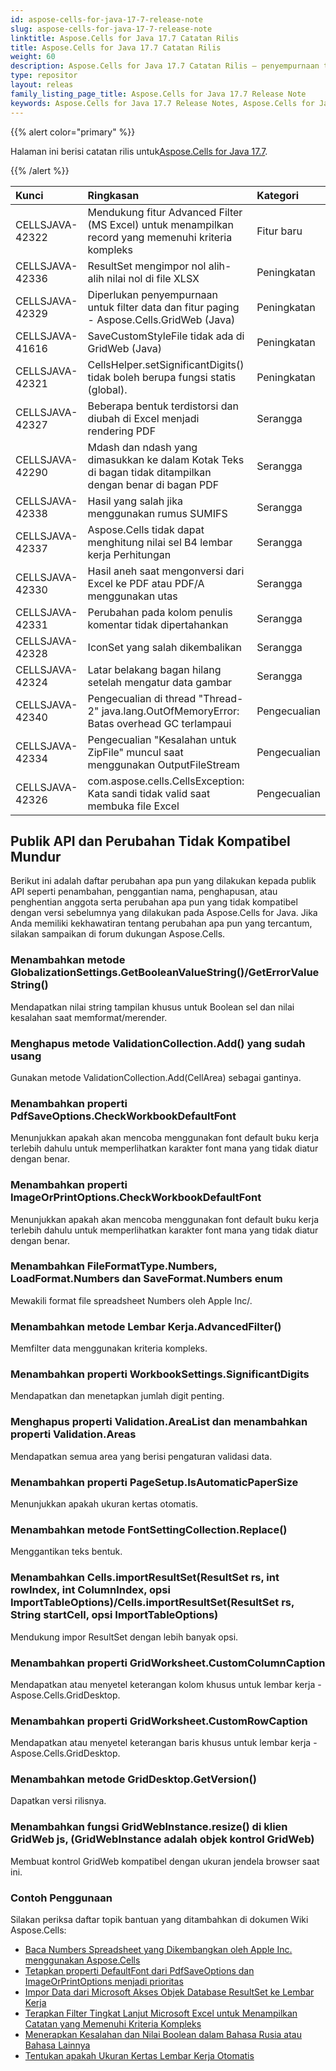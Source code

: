 ```yaml
---
id: aspose-cells-for-java-17-7-release-note
slug: aspose-cells-for-java-17-7-release-note
linktitle: Aspose.Cells for Java 17.7 Catatan Rilis
title: Aspose.Cells for Java 17.7 Catatan Rilis
weight: 60
description: Aspose.Cells for Java 17.7 Catatan Rilis – penyempurnaan terbaru, fitur baru, dan perbaikan
type: repositor
layout: releas
family_listing_page_title: Aspose.Cells for Java 17.7 Release Note
keywords: Aspose.Cells for Java 17.7 Release Notes, Aspose.Cells for Java 17.7 updates and fixe
---
```

{{% alert color="primary" %}} 

 Halaman ini berisi catatan rilis untuk[Aspose.Cells for Java 17.7](https://releases.aspose.com/cells/java/new-releases/aspose.cells-for-java-17.7/).

{{% /alert %}} 

|**Kunci**|**Ringkasan**|**Kategori**|
| :- | :- | :- |
|CELLSJAVA-42322|Mendukung fitur Advanced Filter (MS Excel) untuk menampilkan record yang memenuhi kriteria kompleks|Fitur baru|
|CELLSJAVA-42336|ResultSet mengimpor nol alih-alih nilai nol di file XLSX|Peningkatan|
|CELLSJAVA-42329|Diperlukan penyempurnaan untuk filter data dan fitur paging - Aspose.Cells.GridWeb (Java)|Peningkatan|
|CELLSJAVA-41616|SaveCustomStyleFile tidak ada di GridWeb (Java)|Peningkatan|
|CELLSJAVA-42321|CellsHelper.setSignificantDigits() tidak boleh berupa fungsi statis (global).|Peningkatan|
|CELLSJAVA-42327|Beberapa bentuk terdistorsi dan diubah di Excel menjadi rendering PDF|Serangga|
|CELLSJAVA-42290|Mdash dan ndash yang dimasukkan ke dalam Kotak Teks di bagan tidak ditampilkan dengan benar di bagan PDF|Serangga|
|CELLSJAVA-42338|Hasil yang salah jika menggunakan rumus SUMIFS|Serangga|
|CELLSJAVA-42337|Aspose.Cells tidak dapat menghitung nilai sel B4 lembar kerja Perhitungan|Serangga|
|CELLSJAVA-42330|Hasil aneh saat mengonversi dari Excel ke PDF atau PDF/A menggunakan utas|Serangga|
|CELLSJAVA-42331|Perubahan pada kolom penulis komentar tidak dipertahankan|Serangga|
|CELLSJAVA-42328|IconSet yang salah dikembalikan|Serangga|
|CELLSJAVA-42324|Latar belakang bagan hilang setelah mengatur data gambar|Serangga|
|CELLSJAVA-42340|Pengecualian di thread "Thread-2" java.lang.OutOfMemoryError: Batas overhead GC terlampaui|Pengecualian|
|CELLSJAVA-42334|Pengecualian "Kesalahan untuk ZipFile" muncul saat menggunakan OutputFileStream|Pengecualian|
|CELLSJAVA-42326|com.aspose.cells.CellsException: Kata sandi tidak valid saat membuka file Excel|Pengecualian|
##  **Publik API dan Perubahan Tidak Kompatibel Mundur**
Berikut ini adalah daftar perubahan apa pun yang dilakukan kepada publik API seperti penambahan, penggantian nama, penghapusan, atau penghentian anggota serta perubahan apa pun yang tidak kompatibel dengan versi sebelumnya yang dilakukan pada Aspose.Cells for Java. Jika Anda memiliki kekhawatiran tentang perubahan apa pun yang tercantum, silakan sampaikan di forum dukungan Aspose.Cells.
###  **Menambahkan metode GlobalizationSettings.GetBooleanValueString()/GetErrorValueString()**
Mendapatkan nilai string tampilan khusus untuk Boolean sel dan nilai kesalahan saat memformat/merender.
###  **Menghapus metode ValidationCollection.Add() yang sudah usang**
Gunakan metode ValidationCollection.Add(CellArea) sebagai gantinya.
###  **Menambahkan properti PdfSaveOptions.CheckWorkbookDefaultFont**
Menunjukkan apakah akan mencoba menggunakan font default buku kerja terlebih dahulu untuk memperlihatkan karakter font mana yang tidak diatur dengan benar.
###  **Menambahkan properti ImageOrPrintOptions.CheckWorkbookDefaultFont**
Menunjukkan apakah akan mencoba menggunakan font default buku kerja terlebih dahulu untuk memperlihatkan karakter font mana yang tidak diatur dengan benar.
###  **Menambahkan FileFormatType.Numbers, LoadFormat.Numbers dan SaveFormat.Numbers enum**
Mewakili format file spreadsheet Numbers oleh Apple Inc/.
###  **Menambahkan metode Lembar Kerja.AdvancedFilter()**
Memfilter data menggunakan kriteria kompleks.
###  **Menambahkan properti WorkbookSettings.SignificantDigits**
Mendapatkan dan menetapkan jumlah digit penting.
###  **Menghapus properti Validation.AreaList dan menambahkan properti Validation.Areas**
Mendapatkan semua area yang berisi pengaturan validasi data.
###  **Menambahkan properti PageSetup.IsAutomaticPaperSize**
Menunjukkan apakah ukuran kertas otomatis.
###  **Menambahkan metode FontSettingCollection.Replace()**
Menggantikan teks bentuk.
###  **Menambahkan Cells.importResultSet(ResultSet rs, int rowIndex, int ColumnIndex, opsi ImportTableOptions)/Cells.importResultSet(ResultSet rs, String startCell, opsi ImportTableOptions)**
Mendukung impor ResultSet dengan lebih banyak opsi.
###  **Menambahkan properti GridWorksheet.CustomColumnCaption**
Mendapatkan atau menyetel keterangan kolom khusus untuk lembar kerja - Aspose.Cells.GridDesktop.
###  **Menambahkan properti GridWorksheet.CustomRowCaption**
Mendapatkan atau menyetel keterangan baris khusus untuk lembar kerja - Aspose.Cells.GridDesktop.
###  **Menambahkan metode GridDesktop.GetVersion()**
Dapatkan versi rilisnya.
###  **Menambahkan fungsi GridWebInstance.resize() di klien GridWeb js, (GridWebInstance adalah objek kontrol GridWeb)**
Membuat kontrol GridWeb kompatibel dengan ukuran jendela browser saat ini.


###  **Contoh Penggunaan**
Silakan periksa daftar topik bantuan yang ditambahkan di dokumen Wiki Aspose.Cells:

- [Baca Numbers Spreadsheet yang Dikembangkan oleh Apple Inc. menggunakan Aspose.Cells](https://docs.aspose.com/cells/java/read-numbers-spreadsheet-developed-by-apple-inc-using-aspose-cells/)
- [Tetapkan properti DefaultFont dari PdfSaveOptions dan ImageOrPrintOptions menjadi prioritas](https://docs.aspose.com/cells/java/set-defaultfont-property-of-pdfsaveoptions-and-imageorprintoptions-to-have-priority/)
- [Impor Data dari Microsoft Akses Objek Database ResultSet ke Lembar Kerja](https://docs.aspose.com/cells/java/import-data-from-microsoft-access-database-resultset-object-to-the-worksheet/)
- [Terapkan Filter Tingkat Lanjut Microsoft Excel untuk Menampilkan Catatan yang Memenuhi Kriteria Kompleks](https://docs.aspose.com/cells/java/apply-advanced-filter-of-microsoft-excel-to-display-records-meeting-complex-criteria/)
- [Menerapkan Kesalahan dan Nilai Boolean dalam Bahasa Rusia atau Bahasa Lainnya](https://docs.aspose.com/cells/java/implement-errors-and-boolean-value-in-russian-or-any-other-language/)
- [Tentukan apakah Ukuran Kertas Lembar Kerja Otomatis](https://docs.aspose.com/cells/java/determine-if-paper-size-of-worksheet-is-automatic/)


